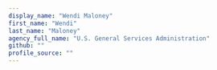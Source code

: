 ```yaml
---
display_name: "Wendi Maloney"
first_name: "Wendi"
last_name: "Maloney"
agency_full_name: "U.S. General Services Administration"
github: ""
profile_source: ""
---
```

